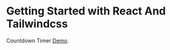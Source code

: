 # Getting Started with React And Tailwindcss

Countdown Timer [Demo](https://iialiyooii.github.io/countdown-timer/).
